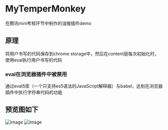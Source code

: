 # MyTemperMonkey
在腾讯mini考核环节中制作的油猴插件demo
## 原理
将用户书写的代码保存到chrome storage中，然后在content层每次初始化时，使用eval执行用户书写的代码
### eval在浏览器插件中被禁用
通过eval5库（一个只支持es5语法的JavaScript解释器）与babel，达到在浏览器插件中执行字符串代码的功能
## 预览图如下
![image](https://github.com/zopeplone/my-TemperMonkey/assets/115687693/e197bef9-1658-47b4-bdb3-d3a9498610c9)
![image](https://github.com/zopeplone/my-TemperMonkey/assets/115687693/935b88f8-3f24-4fbb-86e9-5ed3b8d16860)
